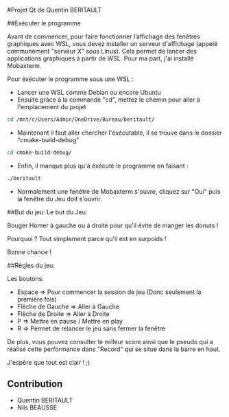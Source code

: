 #Projet Qt de Quentin BERITAULT

##Exécuter le programme

Avant de commencer, pour faire fonctionner l’affichage des fenêtres graphiques avec WSL, vous devez installer un serveur
d'affichage (appelé communément "serveur X" sous Linux). Cela permet de lancer des applications
graphiques à partir de WSL. Pour ma part, j'ai installé Mobaxterm.

Pour éxécuter le programme sous une WSL :

- Lancer une WSL comme Debian ou encore Ubuntu
- Ensuite grâce à la commande "cd", mettez le chemin pour aller à l'emplacement du projet
```bash
cd /mnt/c/Users/Admin/OneDrive/Bureau/beritault/
```
- Maintenant il faut aller chercher l'éxécutable, il se trouve dans le dossier "cmake-build-debug"
```bash
cd cmake-build-debug/
```

- Enfin, il manque plus qu'à éxécuté le programme en faisant : 
```bash
./beritault
```

- Normalement une fenêtre de Mobaxterm s'ouvre, cliquez sur "Oui" puis la fenêtre du Jeu doit s'ouvrir.

##But du jeu:
Le but du Jeu:

Bouger Homer à gauche ou à droite pour qu'il évite de manger les donuts !

Pourquoi ? Tout simplement parce qu'il est en surpoids !

Bonne chance !

##Règles du jeu:

Les boutons:
- Espace => Pour commencer la session de jeu (Donc seulement la première fois)
- Flèche de Gauche => Aller à Gauche 
- Flèche de Droite => Aller à Droite 
- P => Mettre en pause / Mettre en play
- R => Permet de relancer le jeu sans fermer la fenêtre

De plus, vous pouvez consulter le milleur score ainsi que le pseudo qui a réalisé cette performance dans "Record" qui
se situe dans la barre en haut.

J'espère que tout est clair ! ;)

## Contribution

- Quentin BERITAULT
- Nils BEAUSSE